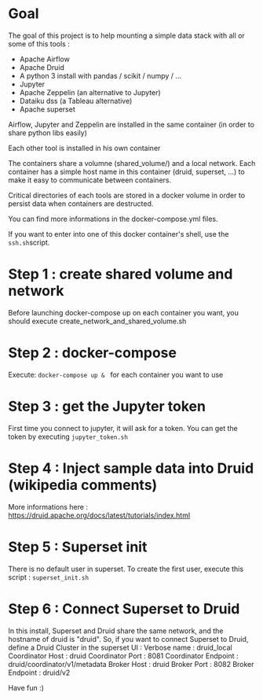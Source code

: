 # Goal
The goal of this project is to help mounting a simple data stack with all or some of this tools :
- Apache Airflow
- Apache Druid
- A python 3 install with pandas / scikit / numpy / ... 
- Jupyter 
- Apache Zeppelin (an alternative to Jupyter)
- Dataiku dss (a Tableau alternative)
- Apache superset

Airflow, Jupyter and Zeppelin are installed in the same container (in order to share python libs easily)

Each other tool is installed in his own container

The containers share a volumne (shared_volume/) and a local network. Each container has a simple host name in this container (druid, superset, ...) to make it easy to communicate between containers.

Critical directories of each tools are stored in a docker volume in order to persist data when containers are destructed.

You can find more informations in the docker-compose.yml files.

If you want to enter into one of this docker container's shell, use the `ssh.sh`script.


# Step 1 : create shared volume and network
Before launching docker-compose up on each container you want, you should execute create_network_and_shared_volume.sh

# Step 2 : docker-compose 
Execute: `docker-compose up & ` for each container you want to use

# Step 3 : get the Jupyter token
First time you connect to jupyter, it will ask for a token. You can get the token by executing `jupyter_token.sh`

# Step 4 : Inject sample data into Druid (wikipedia comments)
More informations here : https://druid.apache.org/docs/latest/tutorials/index.html

# Step 5 : Superset init
There is no default user in superset. To create the first user, execute this script : `superset_init.sh`

# Step 6 : Connect Superset to Druid
In this install, Superset and Druid share the same network, and the hostname of druid is "druid". 
So, if you want to connect Superset to Druid, define a Druid Cluster in the superset UI : 
Verbose name : druid_local
Coordinator Host : druid
Coordinator Port : 8081
Coordinator Endpoint : druid/coordinator/v1/metadata
Broker Host : druid
Broker Port : 8082
Broker Endpoint : druid/v2



Have fun :)